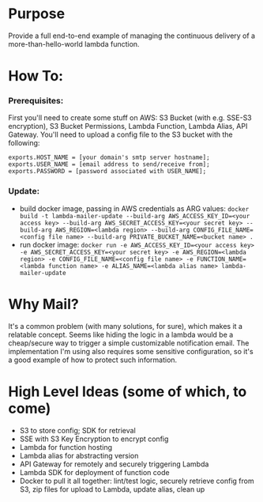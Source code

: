 # Purpose
Provide a full end-to-end example of managing the continuous delivery of a more-than-hello-world lambda function.

# How To:
### Prerequisites:
First you'll need to create some stuff on AWS: S3 Bucket (with e.g. SSE-S3 encryption), S3 Bucket Permissions, Lambda Function, Lambda Alias, API Gateway. You'll need to upload a config file to the S3 bucket with the following:
```
exports.HOST_NAME = [your domain's smtp server hostname];
exports.USER_NAME = [email address to send/receive from];
exports.PASSWORD = [password associated with USER_NAME];
```
### Update:
* build docker image, passing in AWS credentials as ARG values: `docker build -t lambda-mailer-update --build-arg AWS_ACCESS_KEY_ID=<your access key> --build-arg AWS_SECRET_ACCESS_KEY=<your secret key> --build-arg AWS_REGION=<lambda region> --build-arg CONFIG_FILE_NAME=<config file name> --build-arg PRIVATE_BUCKET_NAME=<bucket name> .`
* run docker image: `docker run -e AWS_ACCESS_KEY_ID=<your access key> -e AWS_SECRET_ACCESS_KEY=<your secret key> -e AWS_REGION=<lambda region> -e CONFIG_FILE_NAME=<config file name> -e FUNCTION_NAME=<lambda function name> -e ALIAS_NAME=<lambda alias name> lambda-mailer-update`

# Why Mail?
It's a common problem (with many solutions, for sure), which makes it a relatable concept. Seems like hiding the logic in a lambda would be a cheap/secure way to trigger a simple customizable notification email. The implementation I'm using also requires some sensitive configuration, so it's a good example of how to protect such information.

# High Level Ideas (some of which, to come)
* S3 to store config; SDK for retrieval
* SSE with S3 Key Encryption to encrypt config
* Lambda for function hosting
* Lambda alias for abstracting version
* API Gateway for remotely and securely triggering Lambda
* Lambda SDK for deployment of function code
* Docker to pull it all together: lint/test logic, securely retrieve config from S3, zip files for upload to Lambda, update alias, clean up
